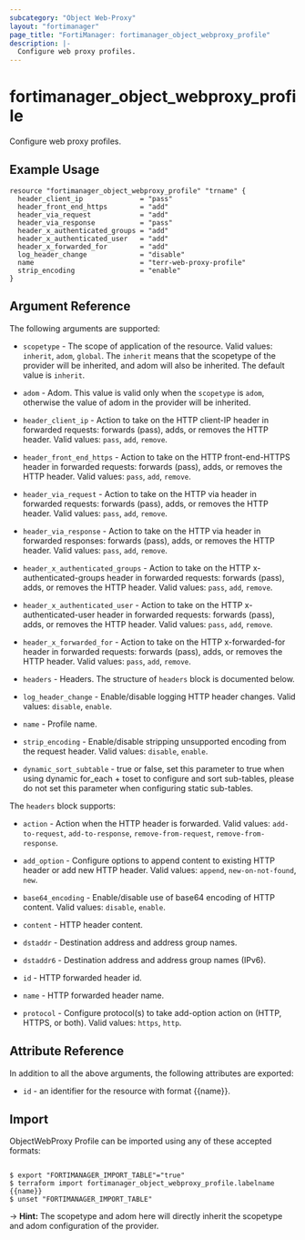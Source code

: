 ```yaml
---
subcategory: "Object Web-Proxy"
layout: "fortimanager"
page_title: "FortiManager: fortimanager_object_webproxy_profile"
description: |-
  Configure web proxy profiles.
---
```


# fortimanager_object_webproxy_profile
Configure web proxy profiles.

## Example Usage

```hcl
resource "fortimanager_object_webproxy_profile" "trname" {
  header_client_ip              = "pass"
  header_front_end_https        = "add"
  header_via_request            = "add"
  header_via_response           = "pass"
  header_x_authenticated_groups = "add"
  header_x_authenticated_user   = "add"
  header_x_forwarded_for        = "add"
  log_header_change             = "disable"
  name                          = "terr-web-proxy-profile"
  strip_encoding                = "enable"
}
```

## Argument Reference


The following arguments are supported:

* `scopetype` - The scope of application of the resource. Valid values: `inherit`, `adom`, `global`. The `inherit` means that the scopetype of the provider will be inherited, and adom will also be inherited. The default value is `inherit`.
* `adom` - Adom. This value is valid only when the `scopetype` is `adom`, otherwise the value of adom in the provider will be inherited.

* `header_client_ip` - Action to take on the HTTP client-IP header in forwarded requests: forwards (pass), adds, or removes the HTTP header. Valid values: `pass`, `add`, `remove`.

* `header_front_end_https` - Action to take on the HTTP front-end-HTTPS header in forwarded requests: forwards (pass), adds, or removes the HTTP header. Valid values: `pass`, `add`, `remove`.

* `header_via_request` - Action to take on the HTTP via header in forwarded requests: forwards (pass), adds, or removes the HTTP header. Valid values: `pass`, `add`, `remove`.

* `header_via_response` - Action to take on the HTTP via header in forwarded responses: forwards (pass), adds, or removes the HTTP header. Valid values: `pass`, `add`, `remove`.

* `header_x_authenticated_groups` - Action to take on the HTTP x-authenticated-groups header in forwarded requests: forwards (pass), adds, or removes the HTTP header. Valid values: `pass`, `add`, `remove`.

* `header_x_authenticated_user` - Action to take on the HTTP x-authenticated-user header in forwarded requests: forwards (pass), adds, or removes the HTTP header. Valid values: `pass`, `add`, `remove`.

* `header_x_forwarded_for` - Action to take on the HTTP x-forwarded-for header in forwarded requests: forwards (pass), adds, or removes the HTTP header. Valid values: `pass`, `add`, `remove`.

* `headers` - Headers. The structure of `headers` block is documented below.
* `log_header_change` - Enable/disable logging HTTP header changes. Valid values: `disable`, `enable`.

* `name` - Profile name.
* `strip_encoding` - Enable/disable stripping unsupported encoding from the request header. Valid values: `disable`, `enable`.

* `dynamic_sort_subtable` - true or false, set this parameter to true when using dynamic for_each + toset to configure and sort sub-tables, please do not set this parameter when configuring static sub-tables.

The `headers` block supports:

* `action` - Action when the HTTP header is forwarded. Valid values: `add-to-request`, `add-to-response`, `remove-from-request`, `remove-from-response`.

* `add_option` - Configure options to append content to existing HTTP header or add new HTTP header. Valid values: `append`, `new-on-not-found`, `new`.

* `base64_encoding` - Enable/disable use of base64 encoding of HTTP content. Valid values: `disable`, `enable`.

* `content` - HTTP header content.
* `dstaddr` - Destination address and address group names.
* `dstaddr6` - Destination address and address group names (IPv6).
* `id` - HTTP forwarded header id.
* `name` - HTTP forwarded header name.
* `protocol` - Configure protocol(s) to take add-option action on (HTTP, HTTPS, or both). Valid values: `https`, `http`.



## Attribute Reference

In addition to all the above arguments, the following attributes are exported:
* `id` - an identifier for the resource with format {{name}}.

## Import

ObjectWebProxy Profile can be imported using any of these accepted formats:
```

$ export "FORTIMANAGER_IMPORT_TABLE"="true"
$ terraform import fortimanager_object_webproxy_profile.labelname {{name}}
$ unset "FORTIMANAGER_IMPORT_TABLE"
```
-> **Hint:** The scopetype and adom here will directly inherit the scopetype and adom configuration of the provider.
